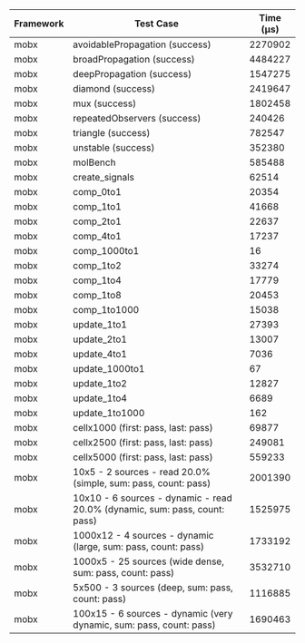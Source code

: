 | Framework | Test Case | Time (μs) |
| --- | --- | --- |
| mobx | avoidablePropagation (success) | 2270902 |
| mobx | broadPropagation (success) | 4484227 |
| mobx | deepPropagation (success) | 1547275 |
| mobx | diamond (success) | 2419647 |
| mobx | mux (success) | 1802458 |
| mobx | repeatedObservers (success) | 240426 |
| mobx | triangle (success) | 782547 |
| mobx | unstable (success) | 352380 |
| mobx | molBench | 585488 |
| mobx | create_signals | 62514 |
| mobx | comp_0to1 | 20354 |
| mobx | comp_1to1 | 41668 |
| mobx | comp_2to1 | 22637 |
| mobx | comp_4to1 | 17237 |
| mobx | comp_1000to1 | 16 |
| mobx | comp_1to2 | 33274 |
| mobx | comp_1to4 | 17779 |
| mobx | comp_1to8 | 20453 |
| mobx | comp_1to1000 | 15038 |
| mobx | update_1to1 | 27393 |
| mobx | update_2to1 | 13007 |
| mobx | update_4to1 | 7036 |
| mobx | update_1000to1 | 67 |
| mobx | update_1to2 | 12827 |
| mobx | update_1to4 | 6689 |
| mobx | update_1to1000 | 162 |
| mobx | cellx1000 (first: pass, last: pass) | 69877 |
| mobx | cellx2500 (first: pass, last: pass) | 249081 |
| mobx | cellx5000 (first: pass, last: pass) | 559233 |
| mobx | 10x5 - 2 sources - read 20.0% (simple, sum: pass, count: pass) | 2001390 |
| mobx | 10x10 - 6 sources - dynamic - read 20.0% (dynamic, sum: pass, count: pass) | 1525975 |
| mobx | 1000x12 - 4 sources - dynamic (large, sum: pass, count: pass) | 1733192 |
| mobx | 1000x5 - 25 sources (wide dense, sum: pass, count: pass) | 3532710 |
| mobx | 5x500 - 3 sources (deep, sum: pass, count: pass) | 1116885 |
| mobx | 100x15 - 6 sources - dynamic (very dynamic, sum: pass, count: pass) | 1690463 |
